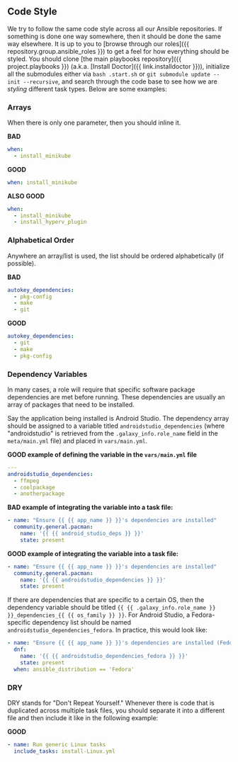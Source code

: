 ## Code Style

We try to follow the same code style across all our Ansible repositories. If something is done one way somewhere, then it should be done the same way elsewhere. It is up to you to [browse through our roles]({{ repository.group.ansible_roles }}) to get a feel for how everything should be styled. You should clone [the main playbooks repository]({{ project.playbooks }}) (a.k.a. [Install Doctor]({{ link.installdoctor }})), initialize all the submodules either via `bash .start.sh` or `git submodule update --init --recursive`, and search through the code base to see how we are _styling_ different task types. Below are some examples:

### Arrays

When there is only one parameter, then you should inline it.

**BAD**

```yaml
when:
  - install_minikube
```

**GOOD**

```yaml
when: install_minikube
```

**ALSO GOOD**

```yaml
when:
  - install_minikube
  - install_hyperv_plugin
```

### Alphabetical Order

Anywhere an array/list is used, the list should be ordered alphabetically (if possible).

**BAD**

```yaml
autokey_dependencies:
  - pkg-config
  - make
  - git
```

**GOOD**

```yaml
autokey_dependencies:
  - git
  - make
  - pkg-config
```

### Dependency Variables

In many cases, a role will require that specific software package dependencies are met before running. These dependencies are usually an array of packages that need to be installed.

Say the application being installed is Android Studio. The dependency array should be assigned to a variable titled `androidstudio_dependencies` (where "androidstudio" is retrieved from the `.galaxy_info.role_name` field in the `meta/main.yml` file) and placed in `vars/main.yml`.

**GOOD example of defining the variable in the `vars/main.yml` file**

```yaml
---
androidstudio_dependencies:
  - ffmpeg
  - coolpackage
  - anotherpackage
```

**BAD example of integrating the variable into a task file:**

```yaml
- name: "Ensure {{ {{ app_name }} }}'s dependencies are installed"
  community.general.pacman:
    name: '{{ {{ android_studio_deps }} }}'
    state: present
```

**GOOD example of integrating the variable into a task file:**

```yaml
- name: "Ensure {{ {{ app_name }} }}'s dependencies are installed"
  community.general.pacman:
    name: '{{ {{ androidstudio_dependencies }} }}'
    state: present
```

If there are dependencies that are specific to a certain OS, then the dependency variable should be titled `{{ {{ .galaxy_info.role_name }} }}_dependencies_{{ {{ os_family }} }}`. For Android Studio, a Fedora-specific dependency list should be named `androidstudio_dependencies_fedora`. In practice, this would look like:

```yaml
- name: "Ensure {{ {{ app_name }} }}'s dependencies are installed (Fedora)"
  dnf:
    name: '{{ {{ androidstudio_dependencies_fedora }} }}'
    state: present
  when: ansible_distribution == 'Fedora'
```

### DRY

DRY stands for "Don't Repeat Yourself." Whenever there is code that is duplicated across multiple task files, you should separate it into a different file and then include it like in the following example:

**GOOD**

```yaml
- name: Run generic Linux tasks
  include_tasks: install-Linux.yml
```
